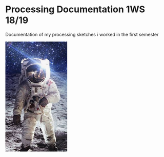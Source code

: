 # Processing Documentation 1WS 18/19 
Documentation of my processing sketches i worked in the first semester

![GitHub Logo](/astronaut.png)






